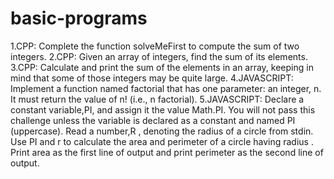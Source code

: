 # basic-programs
1.CPP: Complete the function solveMeFirst to compute the sum of two integers.
2.CPP: Given an array of integers, find the sum of its elements.
3.CPP: Calculate and print the sum of the elements in an array, keeping in mind that some of those integers may be quite large.
4.JAVASCRIPT: Implement a function named factorial that has one parameter: an integer, n. It must return the value of n! (i.e., n factorial).
5.JAVASCRIPT: Declare a constant variable,PI, and assign it the value Math.PI. You will not pass this challenge unless the variable is declared as a constant and named PI (uppercase).
Read a number,R , denoting the radius of a circle from stdin.
Use PI and r to calculate the area and perimeter of a circle having radius .
Print area as the first line of output and print perimeter as the second line of output.

